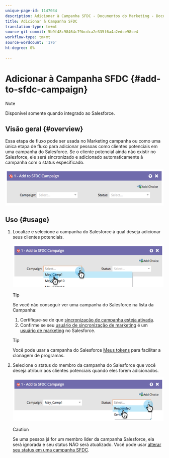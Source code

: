 ```yaml
---
unique-page-id: 1147034
description: Adicionar à Campanha SFDC - Documentos do Marketing - Documentação do produto
title: Adicionar à Campanha SFDC
translation-type: tm+mt
source-git-commit: 5b9f48c98464c79bcdca2e335f6a4a2edce98ce4
workflow-type: tm+mt
source-wordcount: '176'
ht-degree: 0%

---
```



# Adicionar à Campanha SFDC {#add-to-sfdc-campaign}

>[!NOTE]
>
>Disponível somente quando integrado ao Salesforce.

## Visão geral {#overview}

Essa etapa de fluxo pode ser usada no Marketing campanha ou como uma única etapa de fluxo para adicionar pessoas como clientes potenciais em uma campanha do Salesforce. Se o cliente potencial ainda não existir no Salesforce, ele será sincronizado e adicionado automaticamente à campanha com o status especificado.

![](assets/image2014-9-22-15-3a43-3a36.png)

## Uso {#usage}

1. Localize e selecione a campanha do Salesforce à qual deseja adicionar seus clientes potenciais.

   ![](assets/image2014-9-22-15-3a43-3a45.png)

   >[!TIP]
   >
   >Se você não conseguir ver uma campanha do Salesforce na lista da Campanha:
   >
   >  1. Certifique-se de que [sincronização de campanha esteja ativada](/help/marketo/product-docs/crm-sync/salesforce-sync/setup/optional-steps/enable-disable-campaign-sync.md).
   >  1. Confirme se seu [usuário de sincronização de marketing](/help/marketo/product-docs/crm-sync/salesforce-sync/setup/enterprise-unlimited-edition/step-2-of-3-create-a-salesforce-user-for-marketo-enterprise-unlimited.md) é um [usuário de marketing](/help/marketo/product-docs/crm-sync/salesforce-sync/setup/optional-steps/enable-disable-campaign-sync/make-marketo-sync-user-a-marketing-user.md) no Salesforce.


   >[!TIP]
   >
   >Você pode usar a campanha do Salesforce [Meus tokens](/help/marketo/product-docs/core-marketo-concepts/programs/tokens/managing-my-tokens.md) para facilitar a clonagem de programas.

1. Selecione o status do membro da campanha do Salesforce que você deseja atribuir aos clientes potenciais quando eles forem adicionados.

   ![](assets/image2014-9-22-15-3a45-3a2.png)

   >[!CAUTION]
   >
   >Se uma pessoa já for um membro líder da campanha Salesforce, ela será ignorada e seu status NÃO será atualizado. Você pode usar [alterar seu status em uma campanha SFDC](/help/marketo/product-docs/core-marketo-concepts/smart-campaigns/salesforce-flow-actions/change-status-in-sfdc-campaign.md).
